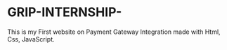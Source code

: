 # GRIP-INTERNSHIP-
This is my First website on Payment Gateway Integration made with Html, Css, JavaScript.
